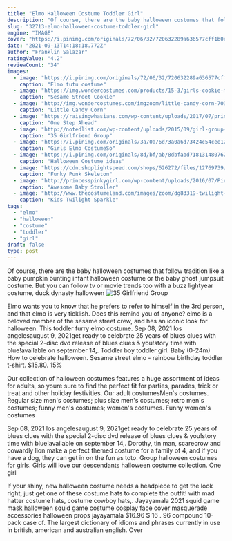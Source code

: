 ```yaml
---
title: "Elmo Halloween Costume Toddler Girl"
description: "Of course, there are the baby halloween costumes that follow tradition like a baby pumpkin bunting infant halloween costume or the baby ghost jumpsuit costume. But you can follow tv or movie trends too with a buzz lightyear costume, duck dynasty halloween"
slug: "32713-elmo-halloween-costume-toddler-girl"
engine: "IMAGE"
cover: "https://i.pinimg.com/originals/72/06/32/720632289a636577cff1b0e12f37ec4e.jpg"
date: "2021-09-13T14:18:18.772Z"
author: "Franklin Salazar"
ratingValue: "4.2"
reviewCount: "34"
images:
  - image: "https://i.pinimg.com/originals/72/06/32/720632289a636577cff1b0e12f37ec4e.jpg"
    caption: "Elmo tutu costume"
  - image: "https://img.wondercostumes.com/products/15-3/girls-cookie-monster-baby-costume.jpg"
    caption: "Sesame Street Cookie"
  - image: "http://img.wondercostumes.com/imgzoom/little-candy-corn-70371.jpg"
    caption: "Little Candy Corn"
  - image: "https://raisingwhasians.com/wp-content/uploads/2017/07/princess-anna-costume-review.jpg"
    caption: "One Step Ahead"
  - image: "http://notedlist.com/wp-content/uploads/2015/09/girl-group-costume-ideas/14-girl-group-costume-ideas.jpg"
    caption: "35 Girlfriend Group"
  - image: "https://i.pinimg.com/originals/3a/0a/6d/3a0a6d73424c54cee12caa4b8d24e43b.jpg"
    caption: "Girls Elmo CostumeSo"
  - image: "https://i.pinimg.com/originals/8d/bf/ab/8dbfabd7181314807627247d9f645f4b.jpg"
    caption: "Halloween Costume ideas"
  - image: "https://cdn.shoplightspeed.com/shops/626272/files/12769739/funky-punk-skeleton-costume-toddler.jpg"
    caption: "Funky Punk Skeleton"
  - image: "http://princesspinkygirl.com/wp-content/uploads/2016/07/Pirate-Ship-Stroller-Costume-Coolest-Handmade-Costumes.jpg"
    caption: "Awesome Baby Stroller"
  - image: "http://www.thecostumeland.com/images/zoom/dg83319-twilight-sparkle-my-little-pony-girls-halloween-costumes.jpg"
    caption: "Kids Twilight Sparkle"
tags:
  - "elmo"
  - "halloween"
  - "costume"
  - "toddler"
  - "girl"
draft: false
type: post
---
```


Of course, there are the baby halloween costumes that follow tradition like a baby pumpkin bunting infant halloween costume or the baby ghost jumpsuit costume. But you can follow tv or movie trends too with a buzz lightyear costume, duck dynasty halloween
![35 Girlfriend Group](http://notedlist.com/wp-content/uploads/2015/09/girl-group-costume-ideas/14-girl-group-costume-ideas.jpg "35 Girlfriend Group")

Elmo wants you to know that he prefers to refer to himself in the 3rd person, and that elmo is very ticklish. Does this remind you of anyone? elmo is a beloved member of the sesame street crew, and hes an iconic look for halloween. This toddler furry elmo costume. Sep 08, 2021 los angelesaugust 9, 2021get ready to celebrate 25 years of blues clues with the special 2-disc dvd release of blues clues &amp; you!story time with blue!available on september 14,. Toddler boy toddler girl. Baby (0-24m)  How to celebrate halloween. Sesame street elmo - rainbow birthday toddler t-shirt. $15.80. 15%
<!--inArticleAds-->

<!--galleryOne-->

Our collection of halloween costumes features a huge assortment of ideas for adults, so youre sure to find the perfect fit for parties, parades, trick or treat and other holiday festivities. Our adult costumesMen's costumes. Regular size men's costumes; plus size men's costumes; retro men's costumes; funny men's costumes; women's costumes. Funny women's costumes
<!--inArticleAds-->

<!--galleryTwo-->

Sep 08, 2021 los angelesaugust 9, 2021get ready to celebrate 25 years of blues clues with the special 2-disc dvd release of blues clues & you!story time with blue!available on september 14,. Dorothy, tin man, scarecrow and cowardly lion make a perfect themed costume for a family of 4, and if you have a dog, they can get in on the fun as toto. Group halloween costumes for girls. Girls will love our descendants halloween costume collection. One girl
<!--galleryThree-->

If your shiny, new halloween costume needs a headpiece to get the look right, just get one of these costume hats to complete the outfit! with mad hatter costume hats, costume cowboy hats,. Jayayamala 2021 squid game mask halloween squid game costume cosplay face cover masquerade accessories halloween props jayayamala $16.96 $ 16 . 96 compound 10-pack case of. The largest dictionary of idioms and phrases currently in use in british, american and australian english. Over